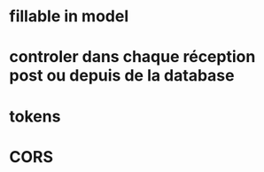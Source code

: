 # fillable in model

# controler dans chaque réception post ou depuis de la database

# tokens

# CORS
